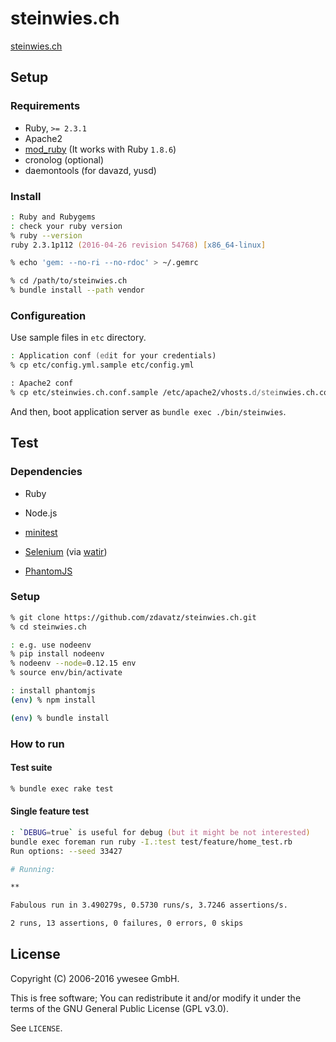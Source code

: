# steinwies.ch

[steinwies.ch](http://steinwies.ch/)

## Setup

### Requirements

* Ruby, `>= 2.3.1`
* Apache2
* [mod_ruby](https://github.com/shugo/mod_ruby) (It works with Ruby `1.8.6`)
* cronolog (optional)
* daemontools (for davazd, yusd)

### Install

```zsh
: Ruby and Rubygems
: check your ruby version
% ruby --version
ruby 2.3.1p112 (2016-04-26 revision 54768) [x86_64-linux]

% echo 'gem: --no-ri --no-rdoc' > ~/.gemrc

% cd /path/to/steinwies.ch
% bundle install --path vendor
```

### Configureation

Use sample files in `etc` directory.

```zsh
: Application conf (edit for your credentials)
% cp etc/config.yml.sample etc/config.yml

: Apache2 conf
% cp etc/steinwies.ch.conf.sample /etc/apache2/vhosts.d/steinwies.ch.conf
```

And then, boot application server as `bundle exec ./bin/steinwies`.

## Test

### Dependencies

* Ruby
* Node.js

* [minitest](https://github.com/seattlerb/minitest)
* [Selenium](http://docs.seleniumhq.org/) (via [watir](https://github.com/watir/watir))
* [PhantomJS](https://github.com/ariya/phantomjs)

### Setup

```zsh
% git clone https://github.com/zdavatz/steinwies.ch.git
% cd steinwies.ch

: e.g. use nodeenv
% pip install nodeenv
% nodeenv --node=0.12.15 env
% source env/bin/activate

: install phantomjs
(env) % npm install

(env) % bundle install
```

### How to run

#### Test suite

```zsh
% bundle exec rake test
```

#### Single feature test

```zsh
: `DEBUG=true` is useful for debug (but it might be not interested)
bundle exec foreman run ruby -I.:test test/feature/home_test.rb
Run options: --seed 33427

# Running:

**

Fabulous run in 3.490279s, 0.5730 runs/s, 3.7246 assertions/s.

2 runs, 13 assertions, 0 failures, 0 errors, 0 skips
```

## License

Copyright (C) 2006-2016 ywesee GmbH.

This is free software;
You can redistribute it and/or modify it under the terms of the GNU General Public License (GPL v3.0).

See `LICENSE`.

